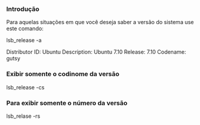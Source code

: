 ### Introdução
Para aquelas situações em que você deseja saber
a versão do sistema use este comando:


   lsb_release -a

   Distributor ID: Ubuntu
   Description:    Ubuntu 7.10
   Release:        7.10
   Codename:       gutsy

### Exibir somente o codinome da versão

lsb_release -cs

### Para exibir somente o número da versão

lsb_relase -rs
